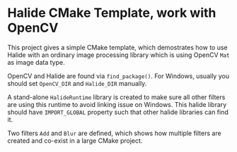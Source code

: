 # Halide CMake Template, work with OpenCV
This project gives a simple CMake template, which demostrates how to use Halide with an ordinary image processing library which is using OpenCV ```Mat``` as image data type. 

OpenCV and Halide are found via ```find_package()```. For Windows, usually you should set ```OpenCV_DIR``` and ```Halide_DIR``` manually.

A stand-alone ```HalideRuntime``` library is created to make sure all other filters are using this runtime to avoid linking issue on Windows. This halide library should have ```IMPORT_GLOBAL``` property such that other halide libraries can find it.

Two filters ```Add``` and ```Blur``` are defined, which shows how multiple filters are created and co-exist in a large CMake project. 
